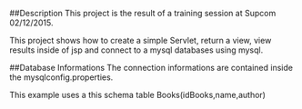 ##Description
This project is the result of a training session at Supcom 02/12/2015.

This project shows how to create a simple Servlet, return a view, view results inside of jsp and connect to a mysql databases using mysql.

##Database Informations
The connection informations are contained inside the mysqlconfig.properties.

This example uses a this schema table Books(idBooks,name,author)